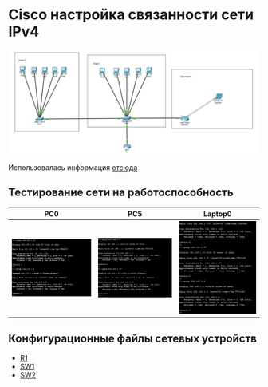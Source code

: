 # Cisco настройка связанности сети IPv4
![alt text](https://github.com/Alexey3124/Work/blob/main/%D0%9B%D0%B0%D0%B1%D0%BE%D1%80%D0%B0%D1%82%D0%BE%D1%80%D0%BA%D0%B0%201/%D0%A2%D0%BE%D0%BF%D0%BE%D0%BB%D0%BE%D0%B3%D0%B8%D1%8F.png)

Использовалась информация [отсюда](https://github.com/Alexey3124/Work/blob/main/%D0%9B%D0%B0%D0%B1%D0%BE%D1%80%D0%B0%D1%82%D0%BE%D1%80%D0%BA%D0%B0%201/%D0%9E%D0%BF%D0%B8%D1%81%D0%B0%D0%BD%D0%B8%D0%B5%20%D1%81%D0%B5%D1%82%D0%B8.md)

## Тестирование сети на работоспособность
| PC0 | PC5 | Laptop0 |
|:---------------:|:---------------:|:---------------:|
| ![alt text](https://github.com/Alexey3124/Work/blob/main/%D0%9B%D0%B0%D0%B1%D0%BE%D1%80%D0%B0%D1%82%D0%BE%D1%80%D0%BA%D0%B0%202/PC0.png) | ![alt text](https://github.com/Alexey3124/Work/blob/main/%D0%9B%D0%B0%D0%B1%D0%BE%D1%80%D0%B0%D1%82%D0%BE%D1%80%D0%BA%D0%B0%202/PC5.png) | ![alt text](https://github.com/Alexey3124/Work/blob/main/%D0%9B%D0%B0%D0%B1%D0%BE%D1%80%D0%B0%D1%82%D0%BE%D1%80%D0%BA%D0%B0%202/Laptop0.png) |
## Конфигурационные файлы сетевых устройств
+ [R1](https://github.com/Alexey3124/Work/blob/main/%D0%9B%D0%B0%D0%B1%D0%BE%D1%80%D0%B0%D1%82%D0%BE%D1%80%D0%BA%D0%B0%202/R1)
+ [SW1](https://github.com/Alexey3124/Work/blob/main/%D0%9B%D0%B0%D0%B1%D0%BE%D1%80%D0%B0%D1%82%D0%BE%D1%80%D0%BA%D0%B0%202/SW1)
+ [SW2](https://github.com/Alexey3124/Work/blob/main/%D0%9B%D0%B0%D0%B1%D0%BE%D1%80%D0%B0%D1%82%D0%BE%D1%80%D0%BA%D0%B0%202/SW2)
